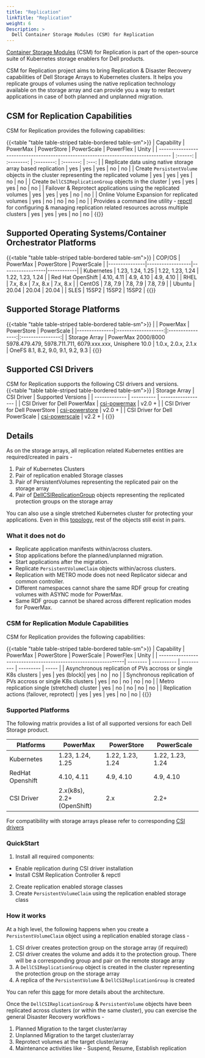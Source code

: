 ```yaml
---
title: "Replication"
linkTitle: "Replication"
weight: 6
Description: >
  Dell Container Storage Modules (CSM) for Replication
---
```

[Container Storage Modules](https://github.com/dell/csm) (CSM) for Replication is part of the  open-source suite of Kubernetes storage enablers for Dell products. 

CSM for Replication project aims to bring Replication & Disaster Recovery capabilities of Dell Storage Arrays to Kubernetes clusters.
It helps you replicate groups of volumes using the native replication technology available on the storage array and can provide you a way to restart
applications in case of both planned and unplanned migration.

## CSM for Replication Capabilities

CSM for Replication provides the following capabilities:

{{<table "table table-striped table-bordered table-sm">}}
| Capability                                                                          | PowerMax | PowerStore | PowerScale | PowerFlex | Unity |
| ----------------------------------------------------------------------------------- | :------: | :--------: | :--------: | :-------: | :---: |
| Replicate data using native storage array based replication                         | yes      | yes        | yes        | no        | no    |
| Create `PersistentVolume` objects in the cluster representing the replicated volume | yes      | yes        | yes        | no        | no    |
| Create `DellCSIReplicationGroup` objects in the cluster                             | yes      | yes        | yes        | no        | no    |
| Failover & Reprotect applications using the replicated volumes                      | yes      | yes        | yes        | no        | no    |
| Online Volume Expansion for replicated volumes				       | yes      | no	      | no	   | no	       | no    |
| Provides a command line utility - [repctl](tools) for configuring & managing replication related resources across multiple clusters | yes | yes | yes | no | no |
{{</table>}}

## Supported Operating Systems/Container Orchestrator Platforms

{{<table "table table-striped table-bordered table-sm">}}
| COP/OS        | PowerMax         | PowerStore       | PowerScale |
|---------------|------------------|------------------|------------|
| Kubernetes    | 1.23, 1.24, 1.25 | 1.22, 1.23, 1.24 | 1.22, 1.23, 1.24 |
| Red Hat OpenShift | 4.10, 4.11    | 4.9, 4.10        | 4.9, 4.10  |
| RHEL          |     7.x, 8.x     |     7.x, 8.x     |  7.x, 8.x  |
| CentOS        |     7.8, 7.9     |     7.8, 7.9     | 7.8, 7.9   |
| Ubuntu        |       20.04      |       20.04      | 20.04      |
| SLES          |        15SP2     |        15SP2     | 15SP2      |
{{</table>}}

## Supported Storage Platforms

{{<table "table table-striped table-bordered table-sm">}}
|               | PowerMax            | PowerStore       | PowerScale       |
|---------------|:-------------------:|:----------------:|:----------------:|
| Storage Array | PowerMax 2000/8000 <br> 5978.479.479, 5978.711.711, 6079.xxx.xxx, Unisphere 10.0 | 1.0.x, 2.0.x, 2.1.x | OneFS 8.1, 8.2, 9.0, 9.1, 9.2, 9.3 |
{{</table>}}

## Supported CSI Drivers

CSM for Replication supports the following CSI drivers and versions.
{{<table "table table-striped table-bordered table-sm">}}
| Storage Array | CSI Driver | Supported Versions |
| ------------- | ---------- | ------------------ |
| CSI Driver for Dell PowerMax | [csi-powermax](https://github.com/dell/csi-powermax) | v2.0 + |
| CSI Driver for Dell PowerStore | [csi-powerstore](https://github.com/dell/csi-powerstore) | v2.0 + |
| CSI Driver for Dell PowerScale | [csi-powerscale](https://github.com/dell/csi-powerscale) | v2.2 + |
{{</table>}}

## Details

As on the storage arrays, all replication related Kubernetes entities are required/created in pairs -
1. Pair of Kubernetes Clusters
2. Pair of replication enabled Storage classes
3. Pair of PersistentVolumes representing the replicated pair on the storage array
4. Pair of [DellCSIReplicationGroup](architecture/#dellcsireplicationgroup) objects representing the replicated protection groups on the storage array

You can also use a single stretched Kubernetes cluster for protecting your applications. Even in this [topology](cluster-topologies), rest of
the objects still exist in pairs.

### What it does not do
* Replicate application manifests within/across clusters.
* Stop applications before the planned/unplanned migration.
* Start applications after the migration.
* Replicate `PersistentVolumeClaim` objects within/across clusters.
* Replication with METRO mode does not need Replicator sidecar and common controller.
* Different namespaces cannot share the same RDF group for creating volumes with ASYNC mode for PowerMax.
* Same RDF group cannot be shared across different replication modes for PowerMax.

### CSM for Replication Module Capabilities

CSM for Replication provides the following capabilities:

{{<table "table table-striped table-bordered table-sm">}}
| Capability                                                      | PowerMax | PowerStore | PowerScale | PowerFlex | Unity |
| ----------------------------------------------------------------| -------- | ---------- | ---------- | --------- | ----- |
| Asynchronous replication of PVs accross or single K8s clusters  | yes      | yes (block)| yes        | no        | no    |
| Synchronous replication of PVs accross or single  K8s clusters  | yes      | no         | no         | no        | no    |
| Metro replication single (stretched) cluster                    | yes      | no         | no         | no        | no    |
| Replication actions (failover, reprotect)                       | yes      | yes        | yes        | no        | no    |
{{</table>}}

### Supported Platforms

The following matrix provides a list of all supported versions for each Dell Storage product.

| Platforms  | PowerMax          | PowerStore       | PowerScale       |
| ---------- | ----------------- | ---------------- | ---------------- |
| Kubernetes | 1.23, 1.24, 1.25  | 1.22, 1.23, 1.24 | 1.22, 1.23, 1.24 |
| RedHat Openshift |4.10, 4.11    | 4.9, 4.10        | 4.9, 4.10        |
| CSI Driver | 2.x(k8s), <br> 2.2+(OpenShift)| 2.x              | 2.2+             |

For compatibility with storage arrays please refer to corresponding [CSI drivers](../csidriver/#features-and-capabilities)

### QuickStart
1. Install all required components:
  * Enable replication during CSI driver installation
  * Install CSM Replication Controller & repctl
2. Create replication enabled storage classes
3. Create `PersistentVolumeClaim` using the replication enabled storage class

### How it works
At a high level, the following happens when you create a `PersistentVolumeClaim` object using a replication enabled storage class -
1. CSI driver creates protection group on the storage array (if required)
2. CSI driver creates the volume and adds it to the protection group. There will be a corresponding group and pair on the remote storage array
3. A `DellCSIReplicationGroup` object is created in the cluster representing the protection group on the storage array
4. A replica of the `PersistentVolume` & `DellCSIReplicationGroup` is created

You can refer this [page](architecture) for more details about the architecture.

Once the `DellCSIReplicationGroup` & `PersistentVolume` objects have been replicated across clusters (or within the same cluster), you
can exercise the general Disaster Recovery workflows -
1. Planned Migration to the target cluster/array
2. Unplanned Migration to the target cluster/array
3. Reprotect volumes at the target cluster/array
4. Maintenance activities like - Suspend, Resume, Establish replication

